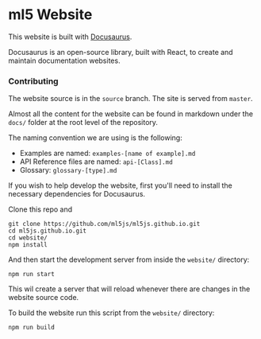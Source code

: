 # ml5 Website

This website is built with [Docusaurus](https://docusaurus.io/).

Docusaurus is an open-source library, built with React, to create and maintain documentation websites.

### Contributing

The website source is in the `source` branch. The site is served from `master`.

Almost all the content for the website can be found in markdown under the `docs/` folder at the root level of the repository. 

The naming convention we are using is the following:

* Examples are named: `examples-[name of example].md`
* API Reference files are named: `api-[Class].md`
* Glossary: `glossary-[type].md`

If you wish to help develop the website, first you'll need to install the necessary dependencies for Docusaurus.

Clone this repo and 
```
git clone https://github.com/ml5js/ml5js.github.io.git
cd ml5js.github.io.git
cd website/
npm install
```

And then start the development server from inside the `website/` directory:

```
npm run start
```

This wil create a server that will reload whenever there are changes in the website source code.

To build the website run this script from the `website/` directory:

```bash
npm run build
```
